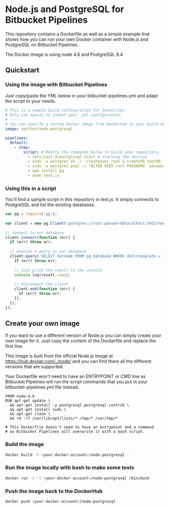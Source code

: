 # Node.js and PostgreSQL for Bitbucket Pipelines

This repository contains a Dockerfile as well as a simple example that shows how you can run your own Docker container with Node.js and PostgreSQL on Bitbucket Pipelines.

The Docker image is using node 4.6 and PostgreSQL 9.4

## Quickstart

### Using the image with Bitbucket Pipelines

Just copy/paste the YML below in your bitbucket-pipelines.yml and adapt the script to your needs.

```yaml
# This is a sample build configuration for Javascript.
# Only use spaces to indent your .yml configuration.
# -----
# You can specify a custom docker image from Dockerhub as your build environment.
image: spittet/node-postgresql

pipelines:
  default:
    - step:
        script: # Modify the commands below to build your repository.
          - /etc/init.d/postgresql start # starting the service
          - sudo -u postgres sh -c 'createuser root & createdb testdb' # creating a root user 
          - sudo -u postgres psql -c "ALTER USER root PASSWORD 'password';" # setting up the root password
          - npm install pg
          - node test.js
```

### Using this in a script

You'll find a sample script in this repository in test.js. It simply connects to PostgreSQL and list the existing databases.

```javascript
var pg = require('pg');
 
var client = new pg.Client('postgres://root:password@localhost:5432/node');
 
// connect to our database 
client.connect(function (err) {
  if (err) throw err;
 
  // execute a query on our database 
  client.query('SELECT datname FROM pg_database WHERE datistemplate = false;', function (err, result) {
    if (err) throw err;
 
    // just print the result to the console 
    console.log(result.rows); 
 
    // disconnect the client 
    client.end(function (err) {
      if (err) throw err;
    });
  });
});
```

## Create your own image

If you want to use a different version of Node.js you can simply create your own image for it. Just copy the content of the Dockerfile and replace the first line.

This image is built from the official Node.js image at https://hub.docker.com/_/node/ and you can find there all the different versions that are supported.

Your Dockerfile won't need to have an ENTRYPOINT or CMD line as Bitbucket Pipelines will run the script commands that you put in your bitbucket-pipelines.yml file instead.

```
FROM node:4.6
RUN apt-get update \
  && apt-get install -y postgresql postgresql-contrib \
  && apt-get install sudo \
  && apt-get clean \
  && rm -rf /var/lib/apt/lists/* /tmp/* /var/tmp/*

# This Dockerfile doesn't need to have an entrypoint and a command
# as Bitbucket Pipelines will overwrite it with a bash script.
```

### Build the image

```bash
docker build -t <your-docker-account>/node-postgresql .
```

### Run the image locally with bash to make some tests

```bash
docker run -i -t <your-docker-account>/node-postgresql /bin/bash
```

### Push the image back to the DockerHub

```bash
docker push <your-docker-account>/node-postgresql
```
